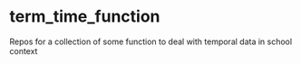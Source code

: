 # term_time_function
Repos for a collection of some function to deal with temporal data in school context
